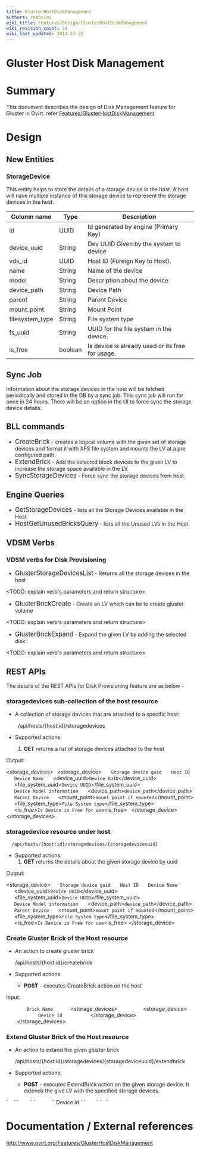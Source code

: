 ```yaml
---
title: GlusterHostDiskManagement
authors: rnahcimu
wiki_title: Features/Design/GlusterHostDiskManagement
wiki_revision_count: 34
wiki_last_updated: 2014-12-22
---
```


# Gluster Host Disk Management

# Summary

This document describes the design of Disk Management feature for Gluster in Ovirt. refer [Features/GlusterHostDiskManagement](Features/GlusterHostDiskManagement)

# Design

## New Entities

### StorageDevice

This entity helps to store the details of a storage device in the host. A host will nave multiple instance of this storage device to represent the storage devices in the host.

| Column name      | Type    | Description                                      |
|------------------|---------|--------------------------------------------------|
| id               | UUID    | Id generated by engine (Primary Key)             |
| device_uuid     | String  | Dev UUID Given by the system to device           |
| vds_id          | UUID    | Host ID (Foreign Key to Host).                   |
| name             | String  | Name of the device                               |
| model            | String  | Description about the device                     |
| device_path     | String  | Device Path                                      |
| parent           | String  | Parent Device                                    |
| mount_point     | String  | Mount Point                                      |
| filesystem_type | String  | File system type                                 |
| fs_uuid         | String  | UUID for the file system in the device.          |
| is_free         | boolean | Is device is already used or its free for usage. |

## Sync Job

Information about the storage devices in the host will be fetched periodically and stored in the DB by a sync job. This sync job will run for once in 24 hours. There will be an option in the UI to force sync the storage device details.

## BLL commands

*   <big>CreateBrick</big> - creates a logical volume with the given set of storage devices and format it with XFS file system and mounts the LV at a pre configured path.
*   <big>ExtendBrick</big> - Add the selected block devices to the given LV to increase the storage space available in the LV.
*   <big>SyncStorageDevices</big> - Force sync the storage devices from host.

## Engine Queries

*   <big>GetStorageDevices</big> - lists all the Storage Devices available in the Host
*   <big>HostGetUnusedBricksQuery</big> - lists all the Unused LVs in the Host.

## VDSM Verbs

### VDSM verbs for Disk Provisioning

*   <big>GlusterStorageDevicesList</big> - Returns all the storage devices in the host

<TODO: explain verb's parameters and return structure>

*   <big>GlusterBrickCreate</big> - Create an LV which can be to create gluster volume

<TODO: explain verb's parameters and return structure>

*   <big>GlusterBrickExpand</big> - Expand the given LV by adding the selected disk

<TODO: explain verb's parameters and return structure>

## REST APIs

The details of the REST APIs for Disk Provisioning feature are as below -

### storagedevices sub-collection of the host resource

*   A collection of storage devices that are attached to a specific host:

        /api/hosts/{host:id}/storagedevices

*   Supported actions:
    1.  **GET** returns a list of storage devices attached to the host

Output:

<storage_devices>
` `<storage_device>
`   `<id>`Storage device guid`</id>
`   `<host>`Host ID`</host>
`   `<name>`Device Name`</name>
`   `<device_uuid>`Device UUID`</device_uuid>
`   `<file_system_uuid>`Device UUID`</file_system_uuid>
`   `<model>`Device Model information`</model>
`   `<device_path>`device_path`</device_path>
`   `<parent>`Parent Device`</parent>
`   `<mount_point>`mount point if mounted`</mount_point>
`   `<file_system_type>`File System type`</file_system_type>
`   `<is_free>`Is Device is Free for use`<is_free>
` `</storage_device>
</storage_devices>

### storagedevice resource under host

      /api/hosts/{host:id}/storagedevices/{storagedeviceuuid}

*   Supported actions:
    1.  **GET** returns the details about the given storage device by uuid

Output:

<storage_device>
`   `<id>`Storage device guid`</id>
`   `<host>`Host ID`</host>
`   `<name>`Device Name`</name>
`   `<device_uuid>`Device UUID`</device_uuid>
`   `<file_system_uuid>`Device UUID`</file_system_uuid>
`   `<model>`Device Model information`</model>
`   `<device_path>`device_path`</device_path>
`   `<parent>`Parent Device`</parent>
`   `<mount_point>`mount point if mounted`</mount_point>
`   `<file_system_type>`File System type`</file_system_type>
`   `<is_free>`Is Device is Free for use`<is_free>
</storage_device>

### Create Gluster Brick of the Host resource

*   An action to create gluster brick

      /api/hosts/{host:id}/createbrick

*   Supported actions:
    -   **POST** - executes CreateBrick action on the host

Input:

` `<action>
`     `<name>` Brick Name `</name>
`     `<storage_devices>
`         `<storage_device>
`            `<id>`Device Id `</id>
`         `</storage_device>
`    `</storage_devices>
` `</action>

### Extend Gluster Brick of the Host resource

*   An action to extand the given gluster brick

      /api/hosts/{host:id}/storagedevices/{storagedeviceuuid}/extendbrick

*   Supported actions:
    -   **POST** - executes ExtendBrick action on the given storage device. It extends the give LV with the specified storage devices.

<action>
`    `<storage_devices>
`        `<storage_device>
`           `<id>` Device Id `</id>
`        `</storage_device>
`   `</storage_devices>
</action>

# Documentation / External references

<http://www.ovirt.org/Features/GlusterHostDiskManagement>
